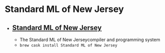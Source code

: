 # Standard ML of New Jersey
- [Standard ML of New Jersey](https://www.smlnj.org/)
  - 
  - The Standard ML of New Jerseycompiler and programming system
  - `brew cask install Standard ML of New Jersey`
